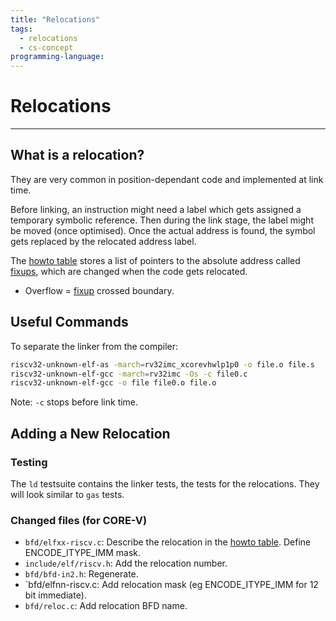 ```yaml
---
title: "Relocations"
tags:
  - relocations
  - cs-concept
programming-language:
---
```

# Relocations
---
## What is a relocation?
They are very common in position-dependant code and implemented at link time.

Before linking, an instruction might need a label which gets assigned
a temporary symbolic reference. Then during the link stage, the label might be
moved (once optimised). Once the actual address is found, the symbol gets
replaced by the relocated address label.

The [howto table](howto-table.md) stores a list of pointers to the absolute address called
[fixups](fixups.md), which are changed when the code gets relocated.

* Overflow = [fixup](fixups.md) crossed boundary.

## Useful Commands
To separate the linker from the compiler:

```bash
riscv32-unknown-elf-as -march=rv32imc_xcorevhwlp1p0 -o file.o file.s
riscv32-unknown-elf-gcc -march=rv32imc -Os -c file0.c
riscv32-unknown-elf-gcc -o file file0.o file.o
```

Note: `-c` stops before link time.

## Adding a New Relocation
### Testing
The `ld` testsuite contains the linker tests, the tests for the relocations. They will look similar to `gas` tests.

### Changed files (for CORE-V)
* `bfd/elfxx-riscv.c`: Describe the relocation in the [howto table](howto-table.md). Define ENCODE_ITYPE_IMM mask.
* `include/elf/riscv.h`: Add the relocation number.
* `bfd/bfd-in2.h`: Regenerate.
* `bfd/elfnn-riscv.c: Add relocation mask (eg ENCODE_ITYPE_IMM for 12 bit immediate).
* `bfd/reloc.c`: Add relocation BFD name.